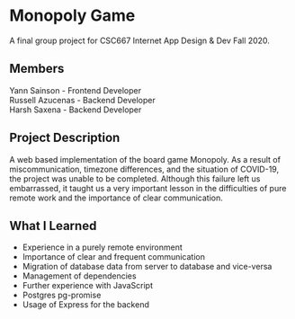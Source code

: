 # Monopoly Game
A final group project for CSC667 Internet App Design & Dev Fall 2020.

## Members
Yann Sainson - Frontend Developer  
Russell Azucenas - Backend Developer  
Harsh Saxena - Backend Developer  


## Project Description
A web based implementation of the board game Monopoly. As a result of miscommunication, timezone differences, and the situation of COVID-19, the project was unable to be completed. Although this failure left us embarrassed, it taught us a very important lesson in the difficulties of pure remote work and the importance of clear communication.

## What I Learned
- Experience in a purely remote environment
- Importance of clear and frequent communication
- Migration of database data from server to database and vice-versa
- Management of dependencies
- Further experience with JavaScript
- Postgres pg-promise
- Usage of Express for the backend
